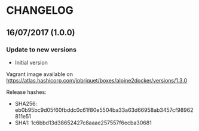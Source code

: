 
# CHANGELOG

## 16/07/2017 (1.0.0)

### Update to new versions
* Initial version

Vagrant image available on https://atlas.hashicorp.com/jpbriquet/boxes/alpine2docker/versions/1.3.0

Release hashes:
- SHA256: eb0b95bc9d05f60fbddc0c61f80e5504ba33a63d66958ab3457cf98962811e51
- SHA1: 1c6bbd13d38652427c8aaae257557f6ecba30681
